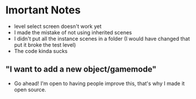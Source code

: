 # Imortant Notes
- level select screen doesn't work yet
- I made the mistake of not using inherited scenes
- I didn't put all the instance scenes in a folder (I would have changed that put it broke the test level)
- The code kinda sucks
## "I want to add a new object/gamemode"
- Go ahead! I'm open to having people improve this, that's why I made it open source.
